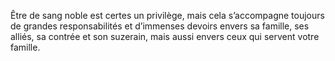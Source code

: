 ﻿---
skill_proficiencies: '[Stratégie] ou [Théologie], [Commandement] ou [Étiquette].'
mastered_tools: véhicules (terrestres).
mastered_languages: une langue au choix, à l’oral seulement. De plus, le personnage sait écrire sa langue natale.
equipment: habits de bonne qualité, cheval de selle, chevalière portant les armoiries familiales, bourse contenant 20 sous.
id: background_blueblood_fr.md#sang-bleu
name: Sang bleu
alt_name: '[Blue Blood](background_blueblood_en.md) (RPG p40)'
source: (JDR p51)
---
Être de sang noble est certes un privilège, mais cela s’accompagne toujours de grandes responsabilités et d’immenses devoirs envers sa famille, ses alliés, sa contrée et son suzerain, mais aussi envers ceux qui servent votre famille.

